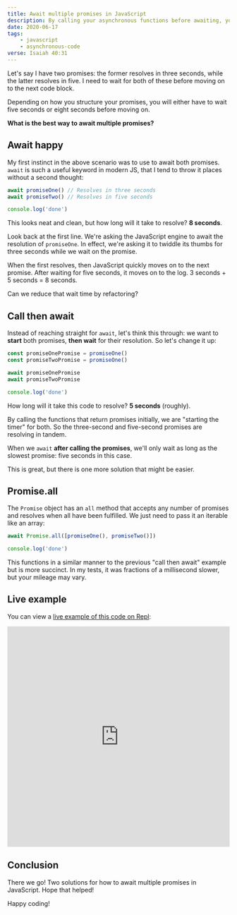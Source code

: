 ```yaml
---
title: Await multiple promises in JavaScript
description: By calling your asynchronous functions before awaiting, you can save valuable time in your JavaScript programs
date: 2020-06-17
tags:
    - javascript
    - asynchronous-code
verse: Isaiah 40:31
---
```


Let's say I have two promises: the former resolves in three seconds, while the latter resolves in five. I need to wait for both of these before moving on to the next code block.

Depending on how you structure your promises, you will either have to wait five seconds or eight seconds before moving on.

**What is the best way to await multiple promises?**

## Await happy

My first instinct in the above scenario was to use to await both promises. `await` is such a useful keyword in modern JS, that I tend to throw it places without a second thought:

```js
await promiseOne() // Resolves in three seconds
await promiseTwo() // Resolves in five seconds

console.log('done')
```

This looks neat and clean, but how long will it take to resolve? **8 seconds**.

Look back at the first line. We're asking the JavaScript engine to await the resolution of `promiseOne`. In effect, we're asking it to twiddle its thumbs for three seconds while we wait on the promise.

When the first resolves, then JavaScript quickly moves on to the next promise. After waiting for five seconds, it moves on to the log. 3 seconds + 5 seconds = 8 seconds.

Can we reduce that wait time by refactoring?

## Call then await

Instead of reaching straight for `await`, let's think this through: we want to **start** both promises, **then wait** for their resolution. So let's change it up:

```js
const promiseOnePromise = promiseOne()
const promiseTwoPromise = promiseOne()

await promiseOnePromise
await promiseTwoPromise

console.log('done')
```

How long will it take this code to resolve? **5 seconds** (roughly).

By calling the functions that return promises initially, we are "starting the timer" for both. So the three-second and five-second promises are resolving in tandem.

When we `await` **after calling the promises**, we'll only wait as long as the slowest promise: five seconds in this case.

This is great, but there is one more solution that might be easier.

## Promise.all

The `Promise` object has an `all` method that accepts any number of promises and resolves when all have been fulfilled. We just need to pass it an iterable like an array:

```js
await Promise.all([promiseOne(), promiseTwo()])

console.log('done')
```

This functions in a similar manner to the previous "call then await" example but is more succinct. In my tests, it was fractions of a millisecond slower, but your mileage may vary.

## Live example

You can view a [live example of this code on Repl](https://repl.it/@SeanMcP/await-multiple-promises):

<iframe height="500px" width="100%" src="https://repl.it/@SeanMcP/await-multiple-promises?lite=true" scrolling="no" frameborder="no" allowtransparency="true" allowfullscreen="true" sandbox="allow-forms allow-pointer-lock allow-popups allow-same-origin allow-scripts allow-modals"></iframe>

## Conclusion

There we go! Two solutions for how to await multiple promises in JavaScript. Hope that helped!

Happy coding!